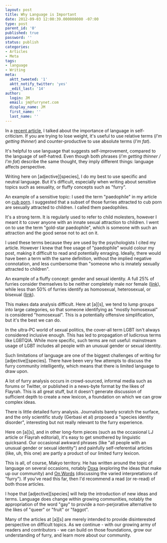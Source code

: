 ```yaml
---
layout: post
title: Why Language is Important
date: 2012-09-03 12:00:39.000000000 -07:00
type: post
parent_id: '0'
published: true
password: ''
status: publish
categories:
- Articles
- Meta
tags:
- language
- Writing
meta:
  aktt_tweeted: '1'
  aktt_notify_twitter: 'yes'
  _edit_last: '14'
author:
  login: JM
  email: jm@furrynet.com
  display_name: JM
  first_name: ''
  last_name: ''
---
```

<p>In a <a title="A Rough Guide to Loneliness" href="http://www.adjectivespecies.com/2012/08/06/a-rough-guide-to-loneliness/">recent article</a>, I talked about the importance of language in self-criticism. If you are trying to lose weight, it's useful to use relative terms (<em>I'm getting thinner</em>) and counter-productive to use absolute terms (<em>I'm fat</em>).</p>
<p>It's helpful to use language that suggests self-improvement, compared to the language of self-hatred. Even though both phrases (<em>I'm getting thinner / I'm fat</em>) describe the same thought, they imply different things: language affects perspective.</p>
<p>Writing here on [adjective][species], I do my best to use specific and neutral language. But it's difficult, especially when writing about sensitive topics such as sexuality, or fluffy concepts such as "furry".</p>
<!--more-->
<p>An example of a sensitive topic: I used the term "paedophile" in my article on <a title="In Defence of Cub Porn" href="http://www.adjectivespecies.com/2012/07/16/in-defence-of-cub-porn/">cub porn</a>. I suggested that a subset of those furries attracted to cub porn are sexually attracted to children. I called them paedophiles.</p>
<p>It's a strong term. It is regularly used to refer to child molesters, however I meant it to cover anyone with an innate sexual attraction to children. I went on to use the term "gold-star paedophile", which is someone with such an attraction and the good sense not to act on it.</p>
<p>I used these terms because they are used by the psychologists I cited my article. However I knew that free usage of "paedophile" would colour my post, making it difficult to read and potentially enraging. Ideally, there would have been a term with the same definition, without the implied negative connotation, and less cumbersome than "someone who is innately sexually attracted to children".</p>
<p>An example of a fluffy concept: gender and sexual identity. A full 25% of furries consider themselves to be neither completely male nor female (<a href="http://vis.adjectivespecies.com/furrysurvey/sexGender.shtml">link</a>), while less than 50% of furries identify as homosexual, heterosexual, or bisexual (<a href="http://vis.adjectivespecies.com/furrysurvey/orientation.shtml">link</a>).</p>
<p>This makes data analysis difficult. Here at [a][s], we tend to lump groups into large categories, so that someone identifying as "mostly homosexual" is considered "homosexual". This is a potentially offensive simplification, but it's the best we can do.</p>
<p>In the ultra-PC world of sexual politics, the cover-all term LGBT isn't always considered inclusive enough. This has led to propagation of ludicrous terms like LGBTQIA. While more specific, such terms are not useful: mainstream usage of LGBT includes all people with an unusual gender or sexual identity.</p>
<p>Such limitations of language are one of the biggest challenges of writing for [adjective][species]. There have been very few attempts to discuss the furry community intelligently, which means that there is limited language to draw upon.</p>
<p>A lot of furry analysis occurs in crowd-sourced, informal media such as forums or Twitter, or published in a news-byte format by the likes of Flayrah. This is all great stuff, but it doesn't generate discussion of sufficient depth to create a new lexicon, a foundation on which we can grow complex ideas.</p>
<p>There is little detailed furry analysis. Journalists barely scratch the surface, and the only scientific study (Gerbasi et al) proposed a "species identity disorder", interesting but not really relevant to the furry experience.</p>
<p>Here on [a][s], and in other long-form pieces (such as the occasional LJ article or Flayrah editorial), it's easy to get smothered by linguistic quicksand. Our occasional awkward phrases (like "all people with an unusual gender or sexual identity") and painfully self-referential articles (like, uh, this one) are partly a product of our limited furry lexicon.</p>
<p>This is all, of course, Makyo territory. He has written around the topic of language on several occasions, notably <a title="Doxa" href="http://www.adjectivespecies.com/2012/03/14/doxa/">Doxa</a> (exploring the ideas that make up our community) and <a title="Participation Mystique 2 – On Words" href="http://www.adjectivespecies.com/2012/02/08/participation-mystique-2-on-words/">On Words</a> (discussing the varied interpretations of "furry"). If you've read this far, then I'd recommend a read (or re-read) of both those articles.</p>
<p>I hope that [adjective][species] will help the introduction of new ideas and terms. Language does change within growing communities, notably the appropriation of the word "gay" to provide a non-perjorative alternative to the likes of "queer" or "fruit" or "faggot".</p>
<p>Many of the articles at [a][s] are merely intended to provide disinterested perspective on difficult topics. As we continue - with our growing army of readers and contributors - we can build on those foundations, grow our understanding of furry, and learn more about our community.</p>



